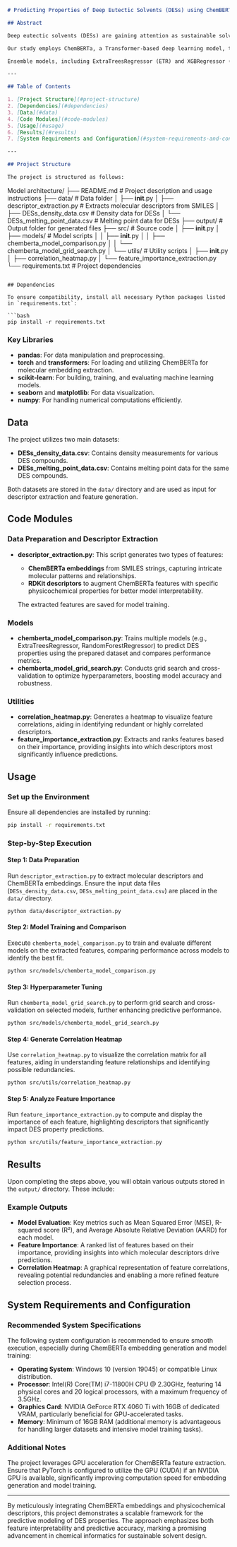 ```markdown
# Predicting Properties of Deep Eutectic Solvents (DESs) using ChemBERTa and Ensemble Models

## Abstract

Deep eutectic solvents (DESs) are gaining attention as sustainable solvent alternatives due to their low toxicity, biodegradability, and broad applicability in various fields. However, predicting critical properties like melting point and density is complex due to DESs' structural heterogeneity. Conventional prediction models often fail to accurately capture subtle structural intricacies, particularly those encoded within SMILES (Simplified Molecular Input Line Entry System) representations. 

Our study employs ChemBERTa, a Transformer-based deep learning model, to extract detailed embeddings from SMILES strings, effectively capturing molecular interactions and nuanced structural features. Recognizing limitations in ChemBERTa embeddings, we enhance these with specific physicochemical descriptors from RDKit, creating a comprehensive feature set that balances predictive power with interpretability.

Ensemble models, including ExtraTreesRegressor (ETR) and XGBRegressor (XGBR), are trained on this enriched feature set, yielding significant improvements in prediction accuracy for DES melting point and density. Through extensive grid search and ten-fold cross-validation, we ensure model robustness and generalizability. Our results highlight the potential of combining pre-trained deep learning models with ensemble techniques to drive scalable and sustainable DES design.

---

## Table of Contents

1. [Project Structure](#project-structure)
2. [Dependencies](#dependencies)
3. [Data](#data)
4. [Code Modules](#code-modules)
5. [Usage](#usage)
6. [Results](#results)
7. [System Requirements and Configuration](#system-requirements-and-configuration)

---

## Project Structure

The project is structured as follows:

```
Model architecture/
├── README.md                 # Project description and usage instructions
├── data/                     # Data folder
│   ├── __init__.py
│   ├── descriptor_extraction.py  # Extracts molecular descriptors from SMILES
│   ├── DESs_density_data.csv     # Density data for DESs
│   └── DESs_melting_point_data.csv  # Melting point data for DESs
├── output/                   # Output folder for generated files
├── src/                      # Source code
│   ├── __init__.py
│   ├── models/               # Model scripts
│   │   ├── __init__.py
│   │   ├── chemberta_model_comparison.py
│   │   └── chemberta_model_grid_search.py
│   └── utils/                # Utility scripts
│       ├── __init__.py
│       ├── correlation_heatmap.py
│       └── feature_importance_extraction.py
└── requirements.txt          # Project dependencies
```

## Dependencies

To ensure compatibility, install all necessary Python packages listed in `requirements.txt`:

```bash
pip install -r requirements.txt
```

### Key Libraries

- **pandas**: For data manipulation and preprocessing.
- **torch** and **transformers**: For loading and utilizing ChemBERTa for molecular embedding extraction.
- **scikit-learn**: For building, training, and evaluating machine learning models.
- **seaborn** and **matplotlib**: For data visualization.
- **numpy**: For handling numerical computations efficiently.

## Data

The project utilizes two main datasets:

- **DESs_density_data.csv**: Contains density measurements for various DES compounds.
- **DESs_melting_point_data.csv**: Contains melting point data for the same DES compounds.

Both datasets are stored in the `data/` directory and are used as input for descriptor extraction and feature generation.

## Code Modules

### Data Preparation and Descriptor Extraction

- **descriptor_extraction.py**: This script generates two types of features:
  - **ChemBERTa embeddings** from SMILES strings, capturing intricate molecular patterns and relationships.
  - **RDKit descriptors** to augment ChemBERTa features with specific physicochemical properties for better model interpretability.
  
  The extracted features are saved for model training.

### Models

- **chemberta_model_comparison.py**: Trains multiple models (e.g., ExtraTreesRegressor, RandomForestRegressor) to predict DES properties using the prepared dataset and compares performance metrics.
- **chemberta_model_grid_search.py**: Conducts grid search and cross-validation to optimize hyperparameters, boosting model accuracy and robustness.

### Utilities

- **correlation_heatmap.py**: Generates a heatmap to visualize feature correlations, aiding in identifying redundant or highly correlated descriptors.
- **feature_importance_extraction.py**: Extracts and ranks features based on their importance, providing insights into which descriptors most significantly influence predictions.

## Usage

### Set up the Environment

Ensure all dependencies are installed by running:

```bash
pip install -r requirements.txt
```

### Step-by-Step Execution

#### Step 1: Data Preparation

Run `descriptor_extraction.py` to extract molecular descriptors and ChemBERTa embeddings. Ensure the input data files (`DESs_density_data.csv`, `DESs_melting_point_data.csv`) are placed in the `data/` directory.

```bash
python data/descriptor_extraction.py
```

#### Step 2: Model Training and Comparison

Execute `chemberta_model_comparison.py` to train and evaluate different models on the extracted features, comparing performance across models to identify the best fit.

```bash
python src/models/chemberta_model_comparison.py
```

#### Step 3: Hyperparameter Tuning

Run `chemberta_model_grid_search.py` to perform grid search and cross-validation on selected models, further enhancing predictive performance.

```bash
python src/models/chemberta_model_grid_search.py
```

#### Step 4: Generate Correlation Heatmap

Use `correlation_heatmap.py` to visualize the correlation matrix for all features, aiding in understanding feature relationships and identifying possible redundancies.

```bash
python src/utils/correlation_heatmap.py
```

#### Step 5: Analyze Feature Importance

Run `feature_importance_extraction.py` to compute and display the importance of each feature, highlighting descriptors that significantly impact DES property predictions.

```bash
python src/utils/feature_importance_extraction.py
```

## Results

Upon completing the steps above, you will obtain various outputs stored in the `output/` directory. These include:

### Example Outputs

- **Model Evaluation**: Key metrics such as Mean Squared Error (MSE), R-squared score (R²), and Average Absolute Relative Deviation (AARD) for each model.
- **Feature Importance**: A ranked list of features based on their importance, providing insights into which molecular descriptors drive predictions.
- **Correlation Heatmap**: A graphical representation of feature correlations, revealing potential redundancies and enabling a more refined feature selection process.

## System Requirements and Configuration

### Recommended System Specifications

The following system configuration is recommended to ensure smooth execution, especially during ChemBERTa embedding generation and model training:

- **Operating System**: Windows 10 (version 19045) or compatible Linux distribution.
- **Processor**: Intel(R) Core(TM) i7-11800H CPU @ 2.30GHz, featuring 14 physical cores and 20 logical processors, with a maximum frequency of 3.5GHz.
- **Graphics Card**: NVIDIA GeForce RTX 4060 Ti with 16GB of dedicated VRAM, particularly beneficial for GPU-accelerated tasks.
- **Memory**: Minimum of 16GB RAM (additional memory is advantageous for handling larger datasets and intensive model training tasks).

### Additional Notes

The project leverages GPU acceleration for ChemBERTa feature extraction. Ensure that PyTorch is configured to utilize the GPU (CUDA) if an NVIDIA GPU is available, significantly improving computation speed for embedding generation and model training.

--- 

By meticulously integrating ChemBERTa embeddings and physicochemical descriptors, this project demonstrates a scalable framework for the predictive modeling of DES properties. The approach emphasizes both feature interpretability and predictive accuracy, marking a promising advancement in chemical informatics for sustainable solvent design.
```
